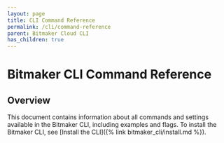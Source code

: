 ```yaml
---
layout: page
title: CLI Command Reference
permalink: /cli/command-reference
parent: Bitmaker Cloud CLI
has_children: true
---
```


# Bitmaker CLI Command Reference

## Overview

This document contains information about all commands and settings available in the
Bitmaker CLI, including examples and flags. To install the Bitmaker CLI, see [Install the CLI]({% link bitmaker_cli/install.md %}).
